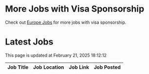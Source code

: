 # More Jobs with Visa Sponsorship

Check out [Europe Jobs](https://github.com/sureshparimi/europejobs#latest-jobs) for more jobs with visa sponsorship.

# Latest Jobs

This page is updated at February 21, 2025 18:12:12

| Job Title | Job Location | Job Link | Job Posted |
| --- | --- | --- | --- |
